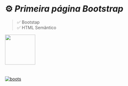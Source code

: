 # ⚙️ *Primeira página Bootstrap*
>✅ Bootstap <br>
>✅ HTML Semântico
<div>
  <img height="100em" src="https://github-readme-stats.vercel.app/api/pin/?username=fabioVitorio&repo=pag_bootstrap"/>
  <a href="https://github.com/fabioVitorio">
</div>
  
#
  
![boots](https://user-images.githubusercontent.com/109548564/196008301-26009d08-e81d-4f1b-bfb8-a187397ffe0e.PNG)
